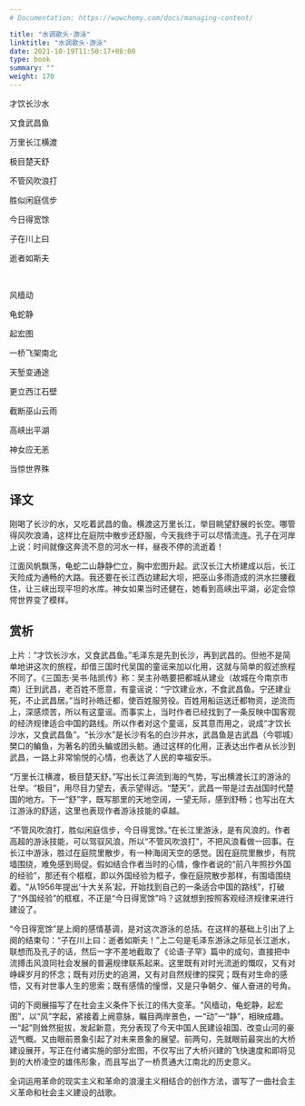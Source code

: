```yaml
---
# Documentation: https://wowchemy.com/docs/managing-content/

title: "水调歌头·游泳"
linktitle: "水调歌头·游泳"
date: 2021-10-19T11:50:17+08:00
type: book
summary: ""
weight: 170
---
```


<!--more-->

<div class="poetry">

才饮长沙水

又食武昌鱼

万里长江横渡

极目楚天舒

不管风吹浪打

胜似闲庭信步

今日得宽馀

子在川上曰

逝者如斯夫

<br>

风樯动

龟蛇静

起宏图

一桥飞架南北

天堑变通途

更立西江石壁

截断巫山云雨

高峡出平湖

神女应无恙

当惊世界殊

</div>

## 译文

刚喝了长沙的水，又吃着武昌的鱼。横渡这万里长江，举目眺望舒展的长空。哪管得风吹浪涌，这样比在庭院中散步还舒服，今天我终于可以尽情流连。孔子在河岸上说：时间就像这奔流不息的河水一样，昼夜不停的流逝着！

江面风帆飘荡，龟蛇二山静静伫立，胸中宏图升起。武汉长江大桥建成以后，长江天险成为通畅的大路。我还要在长江西边建起大坝，把巫山多雨造成的洪水拦腰截住，让三峡出现平坦的水库。神女如果当时还健在，她看到高峡出平湖，必定会惊愕世界变了模样。

## 赏析

上片：“才饮长沙水，又食武昌鱼。”毛泽东是先到长沙，再到武昌的。但他不是简单地讲这次的旅程，却借三国时代吴国的童谣来加以化用，这就与简单的叙述旅程不同了。《三国志·吴书·陆凯传》称：吴主孙皓要把都城从建业（故城在今南京市南）迁到武昌，老百姓不愿意，有童谣说：“宁饮建业水，不食武昌鱼。宁还建业死，不止武昌居。”当时孙皓迁都，使百姓服劳役。百姓用船运送迁都物资，逆流而上，深感烦苦，所以有这童谣。而事实上，当时作者已经找到了一条反映中国客观的经济规律适合中国的路线。所以作者对这个童谣，反其意而用之，说成“才饮长沙水，又食武昌鱼”。“长沙水”是长沙有名的白沙井水，武昌鱼是古武昌（今鄂城）樊口的鳊鱼，为著名的团头鳊或团头鲂。通过这样的化用，正表达出作者从长沙到武昌，一路上非常愉悦的心情，也表达了人民的幸福安乐。

“万里长江横渡，极目楚天舒。”写出长江奔流到海的气势，写出横渡长江的游泳的壮举。“极目”，用尽目力望去，表示望得远。“楚天”，武昌一带是过去战国时代楚国的地方。下一“舒”字，既写那里的天地空阔，一望无际，感到舒畅；也写出在大江游泳的舒适，这里也表现作者游泳技能的卓越。

“不管风吹浪打，胜似闲庭信步，今日得宽馀。”在长江里游泳，是有风浪的。作者高超的游泳技能，可以驾驭风浪，所以“不管风吹浪打”，不把风浪看做一回事。在长江中游泳，胜过在庭院里散步，有一种海阔天空的感觉。因在庭院里散步，有院墙围绕，难免感到局促。假如结合作者当时的心情，像作者说的“前八年照抄外国的经验”，那还有个框框，即以外国经验为框子，像在庭院散步那样，有围墙围绕着。“从1956年提出‘十大关系’起，开始找到自己的一条适合中国的路线”，打破了“外国经验”的框框，不正是“今日得宽馀”吗？这就想到按照客观经济规律来进行建设了。

“今日得宽馀”是上阕的感情基调，是对这次游泳的总括。在这样的基础上引出了上阕的结束句：“子在川上曰：逝者如斯夫！”上二句是毛泽东游泳之际见长江逝水，联想而及孔子的话，然后一字不差地截取了《论语·子罕》篇中的成句，直接把中流搏击风浪同社会发展的普遍规律联系起来。这里既有对时光流逝的慨叹，又有对峥嵘岁月的怀念；既有对历史的追溯，又有对自然规律的探究；既有对生命的感悟，又有对世事人生的思索；既有感情的憧憬，又是只争朝夕、催人奋进的号角。

词的下阕展描写了在社会主义条件下长江的伟大变革。“风樯动，龟蛇静，起宏图”，以“风”字起，紧接着上阙意脉，瞩目两岸景色，一“动”一“静”，相映成趣。一“起”则耸然挺拔，发起新意，充分表现了今天中国人民建设祖国、改变山河的豪迈气概。又由眼前景象引起了对未来景象的展望。前两句，先就眼前最突出的大桥建设展开，写正在付诸实施的部分宏图，不仅写出了大桥兴建的飞快速度和即将见到的大桥凌空的雄伟形象，而且写出了一桥贯通大江南北的历史意义。

全词运用革命的现实主义和革命的浪漫主义相结合的创作方法，谱写了一曲社会主义革命和社会主义建设的战歌。